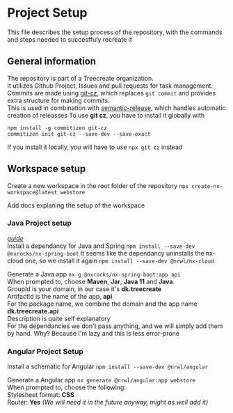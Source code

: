 # Project Setup
This file describes the setup process of the repository, with the commands and steps needed to succesffuly recreate it

## General information
The repository is part of a Treecreate organization.\
It utilizes Github Project, Issues and pull requests for task management.\
Commits are made using [git-cz](https://github.com/streamich/git-cz), which replaces `git commit` and provides extra structure for making commits.\
This is used in combination with [semantic-release](https://github.com/semantic-release/semantic-release), which handles automatic creation of releasses
To use **git cz**, you have to install it globally with
```shell
npm install -g commitizen git-cz
commitizen init git-cz --save-dev --save-exact
```
If you install it locally, you will have to use `npx git cz` instead

## Workspace setup
Create a new workspace in the root folder of the repository
`npx create-nx-workspace@latest webstore`

Add docs explaning the setup of the workspace

### Java Project setup
*[guide](https://www.linkedin.com/pulse/integrating-spring-boot-application-inside-nx-workspace-tine-kondo/)* \
Install a dependancy for Java and Spring 
`npm install --save-dev @nxrocks/nx-spring-boot`
It seems like the dependancy uninstalls the nx-cloud one, so we install it again
`npm install --save-dev @nrwl/nx-cloud`

Generate a Java app
`nx g @nxrocks/nx-spring-boot:app api` \
When prompted to, choose **Maven**, **Jar**, **Java 11** and **Java**. \
GroupId is your domain, in our case it's **dk.treecreate** \
ArtifactId is the name of the app, **api** \
For the package name, we combine the domain and the app name **dk.treecreate.api** \
Description is quite self explanatory \
For the dependancies we don't pass anything, and we will simply add them by hand. Why? Because I'm lazy and this is less error-prone

### Angular Project Setup
Install a schematic for Angular `npm install --save-dev @nrwl/angular`

Generate a Angular app `nx generate @nrwl/angular:app webstore` \
When prompted to, choose the following: \
Stylesheet format: **CSS** \
Router: **Yes** *(We will need it in the future anyway, might as well add it)*
